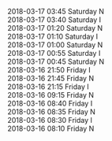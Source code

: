 2018-03-17 03:45 Saturday  N  
2018-03-17 03:40 Saturday  I  
2018-03-17 01:20 Saturday  N  
2018-03-17 01:10 Saturday  I  
2018-03-17 01:00 Saturday  N  
2018-03-17 00:55 Saturday  I  
2018-03-17 00:45 Saturday  N  
2018-03-16 21:50 Friday  I  
2018-03-16 21:45 Friday  N  
2018-03-16 21:15 Friday  I  
2018-03-16 09:15 Friday  N  
2018-03-16 08:40 Friday  I  
2018-03-16 08:35 Friday  N  
2018-03-16 08:30 Friday  I  
2018-03-16 08:10 Friday  N  
